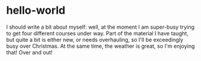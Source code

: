 # hello-world
I should write a bit about myself: well, at the moment I am super-busy trying to get four different courses under way. Part of the material I have taught, but quite a bit is either new, or needs overhauling, so I'll be exceedingly busy over Christmas. At the same time, the weather is great, so I'm enjoying that! Over and out!

